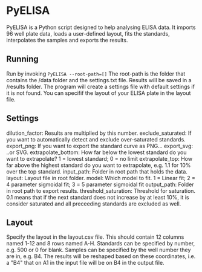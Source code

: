# PyELISA

PyELISA is a Python script designed to help analysing ELISA data. It imports 96 well plate data, loads a user-defined layout, fits the standards, interpolates the samples and exports the results.

## Running
Run by invoking `PyELISA --root-path=[]`
The root-path is the folder that contains the /data folder and the settings.txt file. Results will be saved in a /results folder.
The program will create a settings file with default settings if it is not found.
You can specifif the layout of your ELISA plate in the layout file.

## Settings
dilution_factor: Results are multiplied by this number.
exclude_saturated: If you want to automatically detect and exclude over-saturated standards.
export_png: If you want to export the standard curve as PNG...
export_svg: ..or SVG.
extrapolate_bottom: How far below the lowest standard do you want to extrapolate? 1 = lowest standard; 0 = no limit
extrapolate_top: How far above the highest standard do you want to extrapolate, e.g. 1.1 for 10% over the top standard.
input_path: Folder in root path that holds the data.
layout: Layout file in root folder.
model: Which model to fit. 1 = Linear fit; 2 = 4 parameter sigmoidal fit; 3 = 5 parameter sigmoidal fit
output_path: Folder in root path to export results.
threshold_saturation: Threshold for saturation. 0.1 means that if the next standard does not increase by at least 10%, it is consider saturated and all preceeding standards are excluded as well.

## Layout
Specify the layout in the layout.csv file. This should contain 12 columns named 1-12 and 8 rows named A-H.
Standards can be specified by number, e.g. 500 or 0 for blank.
Samples can be specified by the well number they are in, e.g. B4. The results will be reshaped based on these coordinates, i.e. a "B4" that on A1 in the input file will be on B4 in the output file.
